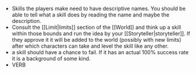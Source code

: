 - Skills the players make need to have descriptive names. You should be able to tell what a skill does by reading the name and maybe the description.
- Consult the [[Limit|limits]] section of the [[World]] and think up a skill within those bounds and run the idea by your [[Storyteller|storyteller]]. If they approve it it will be added to the world (possibly with new limits) after which characters can take and level the skill like any other.
- a skill should have a chance to fail. If it has an actual 100% success rate it is a background of some kind.
- VERB